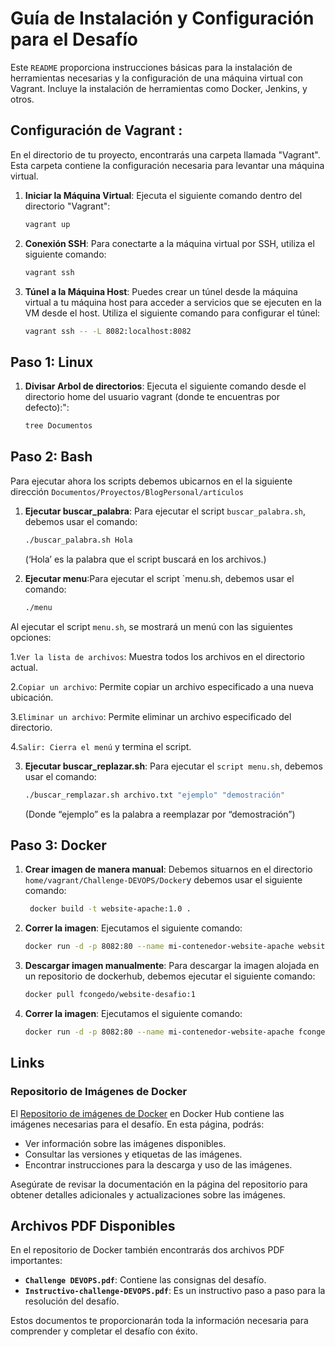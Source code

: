# Guía de Instalación y Configuración para el Desafío

 Este `README` proporciona instrucciones básicas para la instalación de herramientas necesarias y la configuración de una máquina virtual con Vagrant. Incluye la instalación de herramientas como Docker, Jenkins, y otros.

## Configuración de Vagrant :

En el directorio de tu proyecto, encontrarás una carpeta llamada "Vagrant". Esta carpeta contiene la configuración necesaria para levantar una máquina virtual.

1. **Iniciar la Máquina Virtual**:  Ejecuta el siguiente comando dentro del directorio "Vagrant":
   ```bash
   vagrant up
   ```
2. **Conexión SSH**:  Para conectarte a la máquina virtual por SSH, utiliza el siguiente comando:
   ```bash
   vagrant ssh
   ```
3. **Túnel a la Máquina Host**: Puedes crear un túnel desde la máquina virtual a tu máquina host para acceder a servicios que se ejecuten en la VM desde el host. Utiliza el siguiente comando para configurar el túnel:
   ```bash
   vagrant ssh -- -L 8082:localhost:8082
   ```

## Paso 1: Linux
1. **Divisar Arbol de directorios**: Ejecuta el siguiente comando desde el directorio home del usuario vagrant (donde te encuentras por defecto):":
   ```bash
   tree Documentos
   ```

## Paso 2: Bash
Para ejecutar ahora los scripts debemos ubicarnos en el la siguiente dirección
 `Documentos/Proyectos/BlogPersonal/artículos`

1. **Ejecutar buscar_palabra**: Para ejecutar el script `buscar_palabra.sh`, debemos usar el comando:
   ```bash
   ./buscar_palabra.sh Hola
   ```
   (‘Hola’ es la palabra que el script buscará en los archivos.)



2. **Ejecutar menu**:Para ejecutar el script `menu.sh, debemos usar el comando:
   ```bash
   ./menu
   ```
 Al ejecutar el script `menu.sh`, se mostrará un menú con las siguientes opciones:
 
   1.`Ver la lista de archivos`: Muestra todos los archivos en el directorio actual.

   2.`Copiar un archivo`: Permite copiar un archivo especificado a una nueva ubicación.

   3.`Eliminar un archivo`: Permite eliminar un archivo especificado del directorio.
  
   4.`Salir: Cierra el menú` y termina el script.


3. **Ejecutar buscar_replazar.sh**: Para ejecutar el `script menu.sh`, debemos usar el comando:
   ```bash
   ./buscar_remplazar.sh archivo.txt "ejemplo" "demostración"
   ```
   (Donde “ejemplo” es la palabra a reemplazar por “demostración”)



 ## Paso 3: Docker
1. **Crear imagen de manera manual**: Debemos situarnos en el directorio `home/vagrant/Challenge-DEVOPS/Docker`y debemos usar el siguiente comando:
     ```bash
      docker build -t website-apache:1.0 .
     ```

2. **Correr la imagen**: Ejecutamos el siguiente comando:
   ```bash
   docker run -d -p 8082:80 --name mi-contenedor-website-apache website-apache:1.0
   ```
   
3. **Descargar imagen manualmente**: Para descargar la imagen alojada en un repositorio de dockerhub, debemos ejecutar el siguiente comando:
   ```bash
   docker pull fcongedo/website-desafio:1
   ```

2. **Correr la imagen**: Ejecutamos el siguiente comando:
   ```bash
   docker run -d -p 8082:80 --name mi-contenedor-website-apache fcongedo/website-desafio:1
   ```



  ## Links

  ### Repositorio de Imágenes de Docker

El [Repositorio de imágenes de Docker](https://hub.docker.com/r/fcongedo/website-desafio) en Docker Hub contiene las imágenes necesarias para el desafío. En esta página, podrás:

- Ver información sobre las imágenes disponibles.
- Consultar las versiones y etiquetas de las imágenes.
- Encontrar instrucciones para la descarga y uso de las imágenes.

Asegúrate de revisar la documentación en la página del repositorio para obtener detalles adicionales y actualizaciones sobre las imágenes.



## Archivos PDF Disponibles

En el repositorio de Docker también encontrarás dos archivos PDF importantes:

- **`Challenge DEVOPS.pdf`**: Contiene las consignas del desafío.
- **`Instructivo-challenge-DEVOPS.pdf`**: Es un instructivo paso a paso para la resolución del desafío.

Estos documentos te proporcionarán toda la información necesaria para comprender y completar el desafío con éxito.